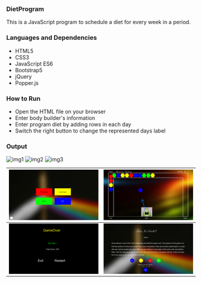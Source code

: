 ### DietProgram

This is a JavaScript program to schedule a diet for every week in a period.


### Languages and Dependencies
* HTML5
* CSS3
* JavaScript ES6
* Bootstrap5
* jQuery
* Popper.js


### How to Run

* Open the HTML file on your browser
* Enter body builder's information
* Enter program diet by adding rows in each day
* Switch the right button to change the represented days label

### Output
![img1](https://user-images.githubusercontent.com/47594854/159818591-d35b696f-5291-48e2-8a61-8036e59527bc.jpg)
![img2](https://user-images.githubusercontent.com/47594854/159818593-b67b6b4b-b4e1-4cc1-9273-c30dd7da8fa9.jpg)
![img3](https://user-images.githubusercontent.com/47594854/159818594-3d50e46e-9824-40ea-ac6e-e0a1b9d5fc17.jpg)


| ![scr1](https://github.com/kimiaf1998/Bubble-Shooter-Game/blob/master/screenshots/3.png "scr1") | ![scr2](https://github.com/kimiaf1998/Bubble-Shooter-Game/blob/master/screenshots/2.png "scr2") |
| ------------ | ------------ |
| ![scr4](https://github.com/kimiaf1998/Bubble-Shooter-Game/blob/master/screenshots/4.png "scr4") | ![scr3](https://github.com/kimiaf1998/Bubble-Shooter-Game/blob/master/screenshots/1.png "scr3") |
